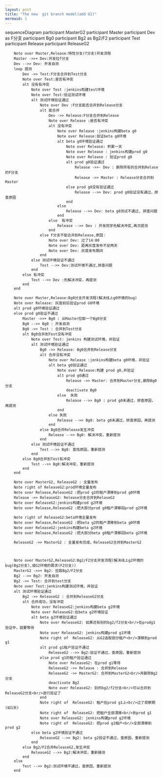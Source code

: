 ```yaml
---
layout: post
title: "The new  git branch model(add G1)"
mermaid: 1
---
```



<div class="mermaid">
	sequenceDiagram
		participant MasterG2
		participant Master
		participant Dev as F分支
		participant Bg0
		participant Bg2 as Bg2/F2
		participant Test
		participant Release
		participant ReleaseG2

		Note over Master,Release:特性分支(f分支)开发流程 
		Master ->>+ Dev:开发拉f分支
		Dev -->> Dev: 开发自测
		loop 提测
			Dev ->> Test:F分支合并到Test分支
			Note over Test:是否有冲突
			alt 没有有冲突
				Note over Test :jenkins构建test环境
				Note over Test:验证测试环境
				alt 测试环境验证通过
					Note over Dev :F分支能否合并到Release分支
					alt 能合并
						Dev ->> Release:F分支合并到Release
						Note over Release :是否有冲突
						alt 没有冲突
							Note over Release :jenkins构建beta g0
							Note over Release:验证beta g0环境
							alt beta g0环境验证通过
								Note over Release: 积累一天
								Note over Release : jenkins构建prod g0
								Note over Release : 验证prod g0
								alt prod g0验证通过
									Release ->>- Dev : 删除所有的合并到Relase的F分支
									Release ->> Master : Release分支合并到Master
								else prod g0没有验证通过
									Release -->> Dev: prod g0验证没有通过，排查原因
								end
							else
								Release -->> Dev: beta g0测试不通过, 排查问题
							end
						else  有冲突
							Release -->> Dev : 开发同学先解决冲突,再次提测
						end
					else F分支不能合并到Release,原因：
						Note over Dev: 过了14:00
						Note over Dev: 距离灰度发布不足两天
						Note over Dev: 灰度发布期间
					end
				else 测试环境验证不通过
					Test -->> Dev:测试环境不通过,排查问题
				end
			else 有冲突
				Test -->> Dev :先解决冲突，再提测
			end
		end

		Note over Master,Release:Bg0分支开发流程(解决线上g0环境的bug)
		Note over Release: 灰度前后验证prod G0环境
		alt prod g0环境验证通过
		else prod g0验证不通过
			Master ->>+ Bg0 : 从Master拉取一个Bg0分支
			Bg0 -->> Bg0 : 开发自测
			Bg0 ->> Test : 合并到Test分支
			alt Bg0合并到Test没有冲突
				Note over Test:	jenkins 构建测试环境，并验证
				alt 测试环境验证通过
					Bg0 ->> Release: Bg0合并到Release分支 
					alt 合并没有冲突
						Note over Release :jenkins构建beta g0环境，并验证
						alt beta g0验证通过
							Note over Release:构建 prod g0,并验证
							alt prod g0通过
								Release ->> Master: 合并到Master分支,删除Bg0分支
								deactivate Bg0
							else  失败
								Release -->> Bg0 : prod g0未通过，排查原因，再提测
							end
						else 失败
							Release -->> Bg0: beta g0未通过，排查原因，再提测	
						end
					else Bg0合并Release发生冲突
						Release -->> Bg0: 解决冲突，重新提测
					end
				else 测试环境验证不通过
					Test -->> Bg0: 查找原因，重新提测
				end
			else Bg0合并到Test有冲突 
				Test -->> Bg0:解决冲突，重新提测	
			end
		end

		Note over MasterG2, ReleaseG2 : 全量发布
		Note right of ReleaseG2:prod环境全量发布
		Note over Release,ReleaseG2 :把prod g2的租户漂移到prod g0环境
		Release ->> ReleaseG2: Release分支合并到RelaseG2
		Note over ReleaseG2:jenkins构建prod g2环境
		Note over Release,ReleaseG2 :把大部分prod g0租户漂移回prod g2环境

		Note right of ReleaseG2:beta环境全量发布
		Note over Release,ReleaseG2 :把beta g2的租户漂移到beta g0环境
		Note over ReleaseG2:jenkins构建beta g2环境
		Note over Release,ReleaseG2 :把大部分beta g0租户漂移回beta g2环境

		ReleaseG2 ->> MasterG2 : 全量发布完成，ReleaseG2合并到MasterG2



		Note over MasterG2,ReleaseG2:Bg2/F2分支开发流程(解决线上g2环境的bug(Bg2分支),或G2环境的需求(F2分支))
		MasterG2 ->>+ Bg2: 拉取Bg2/F2分支	
		Bg2 -->> Bg2: 开发自测
		Bg2 ->> Test: 合并到test分支
		Note over Test:jenkins构建测试环境，并验证
		alt 测试环境验证通过
			Bg2 ->> ReleaseG2 : 合并到ReleaseG2分支
			alt 合并成功，没有冲突
				Note over ReleaseG2:jenkins构建beta g2环境
				Note over ReleaseG2:在beta g2环境验证
				alt beta g2环境验证通过
					Note over ReleaseG2: 如果还有别的bg2/f2分支<br/>在prodg1验证中，就要等待
					Note over ReleaseG2: jenkins构建prod g1环境
					Note right of  ReleaseG2: 从G2选取部分租户<br/>漂移到prod g1
					alt prod g1租户验证不通过
						ReleaseG2 -->> Bg2:验证不通过，查原因，重新提测
					else prod g1的租户验证通过
						Note over ReleaseG2: 在prod g1等待
						ReleaseG2 ->> Release : 合并到Release
						ReleaseG2 ->> MasterG2: 合并到MasterG2<br/>并删除Bg2分支
						deactivate Bg2
						Note over ReleaseG2: 别的bg2/f2分支<br/>可以合并到ReleaseG2分支<br/>进行验证了
					end
					Note right of  ReleaseG2: 租户在prod g1上<br/>过了观察期(如1天)
					Note right of  ReleaseG2: 把租户全部漂移<br/>到prod g1
					Note over ReleaseG2: jenkins构建prod g2环境
					Note right of  ReleaseG2: 把prod g1租户<br/>全部漂移到prod g2
				else beta g2环境验证不通过
					ReleaseG2 -->> Bg2: beta g2验证不通过，查原因，重新提测
				end
			else Bg2/F2合并ReleaseG2,发生冲突 
				ReleaseG2 -->> Bg2:解决冲突，重新接测	
			end
		else
			Test -->> Bg2:测试环境不通过，查原因，重新提测
		end
</div>





